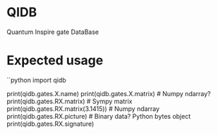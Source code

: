 # QIDB
Quantum Inspire gate DataBase

# Expected usage

``python
import qidb

print(qidb.gates.X.name)
print(qidb.gates.X.matrix) # Numpy ndarray?
print(qidb.gates.RX.matrix) # Sympy matrix
print(qidb.gates.RX.matrix(3.1415)) # Numpy ndarray
print(qidb.gates.RX.picture) # Binary data? Python bytes object
print(qidb.gates.RX.signature)
```